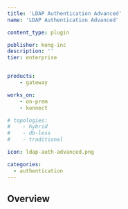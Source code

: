 ```yaml
---
title: 'LDAP Authentication Advanced'
name: 'LDAP Authentication Advanced'

content_type: plugin

publisher: kong-inc
description: ''
tier: enterprise


products:
    - gateway

works_on:
    - on-prem
    - konnect

# topologies:
#    - hybrid
#    - db-less
#    - traditional

icon: ldap-auth-advanced.png

categories:
  - authentication
---
```


## Overview
